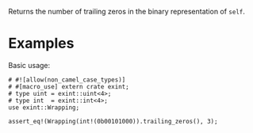 Returns the number of trailing zeros in the binary representation of `self`.

# Examples

Basic usage:

```
# #![allow(non_camel_case_types)]
# #[macro_use] extern crate exint;
# type uint = exint::uint<4>;
# type int  = exint::int<4>;
use exint::Wrapping;

assert_eq!(Wrapping(int!(0b00101000)).trailing_zeros(), 3);
```
